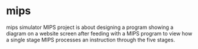 # mips
mips simulator
MIPS project is about designing a program showing a diagram on a website screen after feeding with a MIPS program to view how a single stage MIPS processes an instruction through the five stages. 
